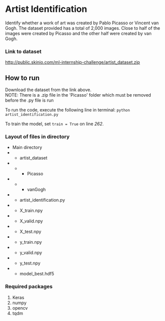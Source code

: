 # Artist Identification
Identify whether a work of art was created by Pablo Picasso or Vincent van Gogh. The dataset provided has a total of 2,000 images. Close to half of the images were created by Picasso and the other half were created by van Gogh.

### Link to dataset
http://public.skinio.com/ml-internship-challenge/artist_dataset.zip

## How to run
Download the dataset from the link above. <br />
NOTE: There is a .zip file in the 'Picasso' folder which must be removed before the .py file is run

To run the code, execute the following line in terminal: `python artist_identification.py` 

To train the model, set `train = True` on line _262_.

### Layout of files in directory
- Main directory <br />
- - artist_dataset <br />
- - -  Picasso <br />
- - - vanGogh <br />
- - artist_identification.py <br />
- - X_train.npy <br />
- - X_valid.npy <br />
- - X_test.npy <br />
- - y_train.npy <br />
- - y_valid.npy <br />
- - y_test.npy <br />
- - model_best.hdf5 <br />


### Required packages
1. Keras
2. numpy
3. opencv
4. tqdm
